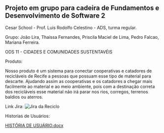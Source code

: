 ## Projeto em grupo para cadeira de Fundamentos e Desenvolvimento de Software 2

Cesar School - Prof. Luis Rodolfo Celestino - ADS, turma regular.

Grupo: João Lira, Thaissa Fernandes, Priscila Maciel de Lima, Pedro Falcao, Mariana Ferreira.

ODS 11 - CIDADES E COMUNIDADES SUSTENTAVÉIS

Produto:

Nosso produto é um sistema para conectar cooperativas e catadores de recicláveis de Recife a pessoas que possuam esse tipo de material para descarte.
Ajudando assim as cooperativas e os catadores a chegar mais facilmente ao material e ao meio ambiente, pois com a destinação correta dos recicláveis esse material não irá parar nos rios, corregos, terrenos
baldios ou aterros. 

Link Jira:
![Jira da Reciclo](https://github.com/user-attachments/assets/f268839c-6533-4440-874e-7eeabf35e0f3)

Historias de Usuários:

[HISTÓRIA DE USUÁRIO.docx](https://github.com/user-attachments/files/16852381/HISTORIA.DE.USUARIO.docx)
